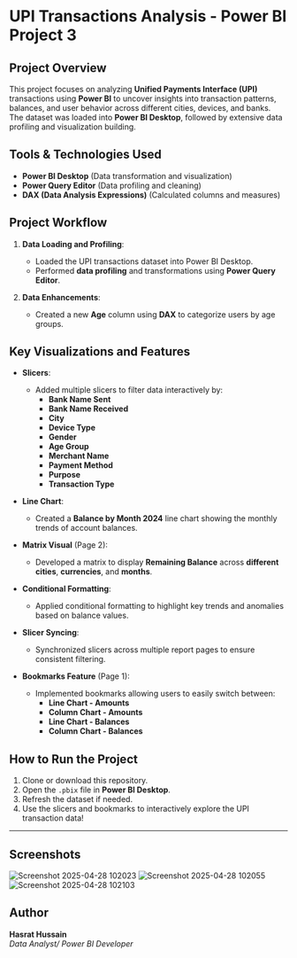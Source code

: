 # UPI Transactions Analysis - Power BI Project 3

## Project Overview

This project focuses on analyzing **Unified Payments Interface (UPI)** transactions using **Power BI** to uncover insights into transaction patterns, balances, and user behavior across different cities, devices, and banks.  
The dataset was loaded into **Power BI Desktop**, followed by extensive data profiling and visualization building.


## Tools & Technologies Used
- **Power BI Desktop** (Data transformation and visualization)
- **Power Query Editor** (Data profiling and cleaning)
- **DAX (Data Analysis Expressions)** (Calculated columns and measures)


## Project Workflow

1. **Data Loading and Profiling**:
   - Loaded the UPI transactions dataset into Power BI Desktop.
   - Performed **data profiling** and transformations using **Power Query Editor**.

2. **Data Enhancements**:
   - Created a new **Age** column using **DAX** to categorize users by age groups.


## Key Visualizations and Features

- **Slicers**:
  - Added multiple slicers to filter data interactively by:
    - **Bank Name Sent**
    - **Bank Name Received**
    - **City**
    - **Device Type**
    - **Gender**
    - **Age Group**
    - **Merchant Name**
    - **Payment Method**
    - **Purpose**
    - **Transaction Type**

- **Line Chart**:
  - Created a **Balance by Month 2024** line chart showing the monthly trends of account balances.

- **Matrix Visual** (Page 2):
  - Developed a matrix to display **Remaining Balance** across **different cities**, **currencies**, and **months**.

- **Conditional Formatting**:
  - Applied conditional formatting to highlight key trends and anomalies based on balance values.

- **Slicer Syncing**:
  - Synchronized slicers across multiple report pages to ensure consistent filtering.

- **Bookmarks Feature** (Page 1):
  - Implemented bookmarks allowing users to easily switch between:
    - **Line Chart - Amounts**
    - **Column Chart - Amounts**
    - **Line Chart - Balances**
    - **Column Chart - Balances**


## How to Run the Project

1. Clone or download this repository.
2. Open the `.pbix` file in **Power BI Desktop**.
3. Refresh the dataset if needed.
4. Use the slicers and bookmarks to interactively explore the UPI transaction data!

---

## Screenshots
![Screenshot 2025-04-28 102023](https://github.com/user-attachments/assets/b6544d0a-bdee-4e6b-8175-233b9bd2f165)
![Screenshot 2025-04-28 102055](https://github.com/user-attachments/assets/d1bec9bc-a74c-4084-bc72-2d7e6aa2f76a)
![Screenshot 2025-04-28 102103](https://github.com/user-attachments/assets/97416ed2-785f-4468-9bea-d531da02b842)


## Author
**Hasrat Hussain**  
*Data Analyst/ Power BI Developer*
